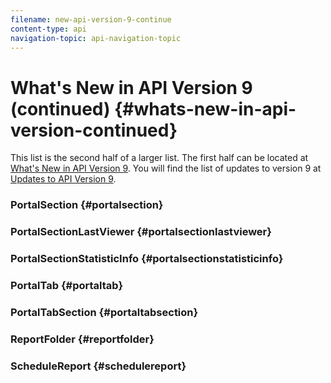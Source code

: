 ```yaml
---
filename: new-api-version-9-continue
content-type: api
navigation-topic: api-navigation-topic
---
```




# What's New in API Version 9 (continued) {#whats-new-in-api-version-continued}

This list is the second half of a larger list. The first half can be located at [What's New in API Version 9](new-api-version-9.md). You will find the list of updates to version 9 at [Updates to API Version 9](new-api-version-9-updates.md).


### PortalSection {#portalsection}




### PortalSectionLastViewer {#portalsectionlastviewer}




### PortalSectionStatisticInfo {#portalsectionstatisticinfo}




### PortalTab {#portaltab}




### PortalTabSection {#portaltabsection}




### ReportFolder {#reportfolder}




### ScheduleReport {#schedulereport}


